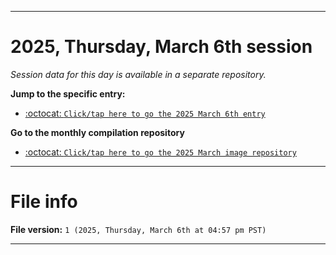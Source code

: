 
***

# 2025, Thursday, March 6th session

_Session data for this day is available in a separate repository._

**Jump to the specific entry:**

- [:octocat: `Click/tap here to go the 2025 March 6th entry`](https://github.com/seanpm2001/SeansLifeArchive_Images_ModernSmurfsVillage_Y2025_V3/tree/SeansLifeArchive_ModernSmurfsVillage_Y2025_V3_Main-dev/2025/03_March/06/)

**Go to the monthly compilation repository**

- [:octocat: `Click/tap here to go the 2025 March image repository`](https://github.com/seanpm2001/SeansLifeArchive_Images_ModernSmurfsVillage_Y2025_V3/)

***

# File info

**File version:** `1 (2025, Thursday, March 6th at 04:57 pm PST)`

***
